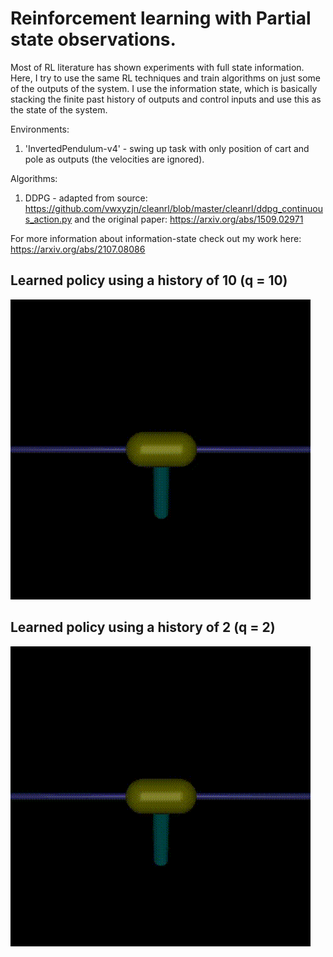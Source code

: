 # Reinforcement learning with Partial state observations. 
Most of RL literature has shown experiments with full state information. Here, I try to use the same RL techniques and train algorithms on just some of the outputs of the system. 
I use the information state, which is basically stacking the finite past history of outputs and control inputs and use this as the state of the system.

Environments:
1. 'InvertedPendulum-v4' - swing up task with only position of cart and pole as outputs (the velocities are ignored).

Algorithms:
1. DDPG - adapted from source: https://github.com/vwxyzjn/cleanrl/blob/master/cleanrl/ddpg_continuous_action.py and the original paper: https://arxiv.org/abs/1509.02971

For more information about information-state check out my work here: https://arxiv.org/abs/2107.08086

## Learned policy using a history of 10 (q = 10)
![Demo](videos/test_po/cartpole_test_po_q_10_nz_2.gif)

## Learned policy using a history of 2 (q = 2)
![Demo](videos/test_po/cartpole_test_po_q_2_nz_2.gif)
